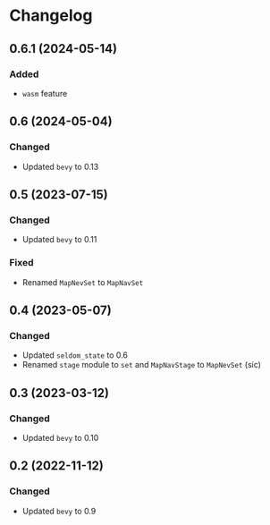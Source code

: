 # Changelog

## 0.6.1 (2024-05-14)

### Added

- `wasm` feature

## 0.6 (2024-05-04)

### Changed

- Updated `bevy` to 0.13

## 0.5 (2023-07-15)

### Changed

- Updated `bevy` to 0.11

### Fixed

- Renamed `MapNevSet` to `MapNavSet`

## 0.4 (2023-05-07)

### Changed

- Updated `seldom_state` to 0.6
- Renamed `stage` module to `set` and `MapNavStage` to `MapNevSet` (sic)

## 0.3 (2023-03-12)

### Changed

- Updated `bevy` to 0.10

## 0.2 (2022-11-12)

### Changed

- Updated `bevy` to 0.9

